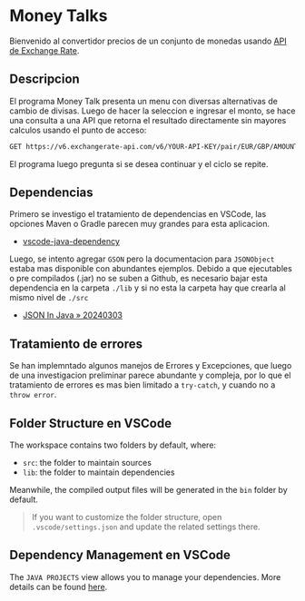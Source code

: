 # Money Talks

Bienvenido al convertidor precios de un conjunto de monedas usando [API de Exchange Rate](https://www.exchangerate-api.com/).

## Descripcion

El programa Money Talk presenta un menu con diversas alternativas de cambio de divisas. Luego de hacer la seleccion e ingresar el monto, se hace una consulta a una API que retorna el resultado directamente sin mayores calculos usando el punto de acceso:

```html
GET https://v6.exchangerate-api.com/v6/YOUR-API-KEY/pair/EUR/GBP/AMOUNT
```

El programa luego pregunta si se desea continuar y el ciclo se repite.

## Dependencias

Primero se investigo el tratamiento de dependencias en VSCode, las opciones Maven o Gradle parecen muy grandes para esta aplicacion.

- [vscode-java-dependency](https://github.com/microsoft/vscode-java-dependency?tab=readme-ov-file#manage-dependencies)

Luego, se intento agregar `GSON` pero la documentacion para `JSONObject` estaba mas disponible con abundantes ejemplos. Debido a que ejecutables o pre compilados (.jar) no se suben a Github, es necesario bajar esta dependencia en la carpeta `./lib` y si no esta la carpeta hay que crearla al mismo nivel de `./src`

- [JSON In Java » 20240303](https://mvnrepository.com/artifact/org.json/json/20240303)

## Tratamiento de errores

Se han implemntado algunos manejos de Errores y Excepciones, que luego de una investigacion preliminar parece abundante y compleja, por lo que el tratamiento de errores es mas bien limitado a `try-catch`, y cuando no a `throw error`.

## Folder Structure en VSCode

The workspace contains two folders by default, where:

- `src`: the folder to maintain sources
- `lib`: the folder to maintain dependencies

Meanwhile, the compiled output files will be generated in the `bin` folder by default.

> If you want to customize the folder structure, open `.vscode/settings.json` and update the related settings there.

## Dependency Management en VSCode

The `JAVA PROJECTS` view allows you to manage your dependencies. More details can be found [here](https://github.com/microsoft/vscode-java-dependency#manage-dependencies).
